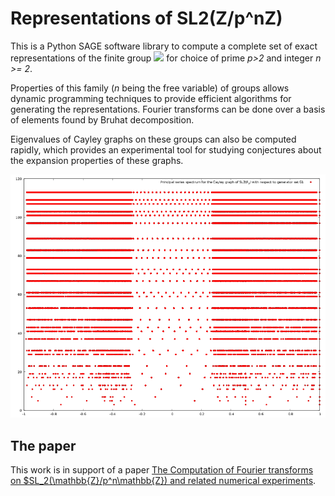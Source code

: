 # Representations of SL2(Z/p^nZ)

This is a Python SAGE software library to compute a complete set of exact representations of the finite group ![](https://latex.codecogs.com/gif.latex%3FSL_2%28%5Cmathbb%7BZ%7D%2Fp%5En%5Cmathbb%7BZ%7D%29) for choice of prime *p>2* and integer *n >= 2*.

Properties of this family (*n* being the free variable) of groups allows dynamic programming techniques to provide efficient algorithms for generating the representations. Fourier transforms can be done over a basis of elements found by Bruhat decomposition.

Eigenvalues of Cayley graphs on these groups can also be computed rapidly, which provides an experimental tool for studying conjectures about the expansion properties of these graphs.

![Spectrum of the generator G1](plot/images/g1_spectrum.png)

## The paper
This work is in support of a paper [The Computation of Fourier transforms on $SL_2(\mathbb{Z}/p^n\mathbb{Z}) and related numerical experiments](https://arxiv.org/abs/1710.02687).
